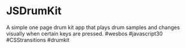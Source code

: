# JSDrumKit
A simple one page drum kit app that plays drum samples and changes visually when certain keys are pressed. #wesbos #javascript30 #CSStransitions #drumkit
